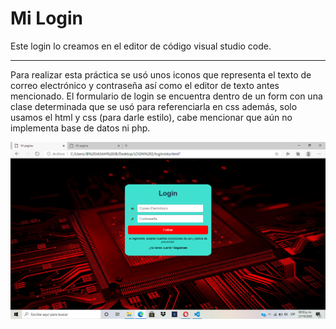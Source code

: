 Mi Login 
========

Este login lo creamos en el editor de código visual studio code.
________________________________________________________________

Para realizar esta práctica se usó unos iconos que representa el texto de correo electrónico y contraseña así como el editor de texto antes mencionado.
El formulario de login se encuentra dentro de un form con una clase determinada que se usó para referenciarla en css además, solo usamos el html y css (para darle estilo), cabe mencionar
que aún no implementa base de datos ni php. 




![milogin](https://github.com/JasamSM/Login/blob/master/login.png)
